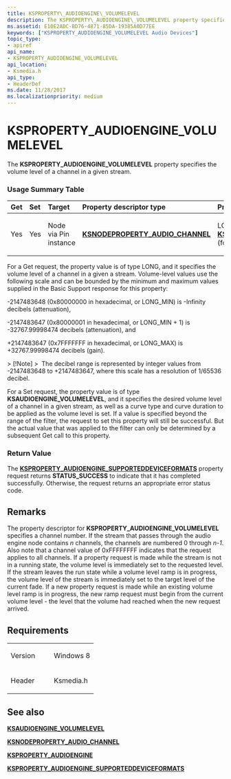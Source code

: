 ```yaml
---
title: KSPROPERTY\_AUDIOENGINE\_VOLUMELEVEL
description: The KSPROPERTY\_AUDIOENGINE\_VOLUMELEVEL property specifies the volume level of a channel in a given stream.
ms.assetid: E10E2ADC-BD76-4871-85DA-19385A0D77EE
keywords: ["KSPROPERTY_AUDIOENGINE_VOLUMELEVEL Audio Devices"]
topic_type:
- apiref
api_name:
- KSPROPERTY_AUDIOENGINE_VOLUMELEVEL
api_location:
- Ksmedia.h
api_type:
- HeaderDef
ms.date: 11/28/2017
ms.localizationpriority: medium
---
```


# KSPROPERTY\_AUDIOENGINE\_VOLUMELEVEL


The **KSPROPERTY\_AUDIOENGINE\_VOLUMELEVEL** property specifies the volume level of a channel in a given stream.

### <span id="Usage_Summary_Table"></span><span id="usage_summary_table"></span><span id="USAGE_SUMMARY_TABLE"></span>Usage Summary Table

<table>
<colgroup>
<col width="20%" />
<col width="20%" />
<col width="20%" />
<col width="20%" />
<col width="20%" />
</colgroup>
<thead>
<tr class="header">
<th align="left">Get</th>
<th align="left">Set</th>
<th align="left">Target</th>
<th align="left">Property descriptor type</th>
<th align="left">Property value type</th>
</tr>
</thead>
<tbody>
<tr class="odd">
<td align="left"><p>Yes</p></td>
<td align="left"><p>Yes</p></td>
<td align="left"><p>Node via Pin instance</p></td>
<td align="left"><p><a href="https://docs.microsoft.com/windows-hardware/drivers/ddi/ksmedia/ns-ksmedia-ksnodeproperty_audio_channel" data-raw-source="[&lt;strong&gt;KSNODEPROPERTY_AUDIO_CHANNEL&lt;/strong&gt;](https://docs.microsoft.com/windows-hardware/drivers/ddi/ksmedia/ns-ksmedia-ksnodeproperty_audio_channel)"><strong>KSNODEPROPERTY_AUDIO_CHANNEL</strong></a></p></td>
<td align="left"><p>LONG (for a Get request) and <a href="https://docs.microsoft.com/windows-hardware/drivers/ddi/ksmedia/ns-ksmedia-_tagksaudioengine_volumelevel" data-raw-source="[&lt;strong&gt;KSAUDIOENGINE_VOLUMELEVEL&lt;/strong&gt;](https://docs.microsoft.com/windows-hardware/drivers/ddi/ksmedia/ns-ksmedia-_tagksaudioengine_volumelevel)"><strong>KSAUDIOENGINE_VOLUMELEVEL</strong></a> (for a Set request).</p></td>
</tr>
</tbody>
</table>

 

For a Get request, the property value is of type LONG, and it specifies the volume level of a channel in a given a stream. Volume-level values use the following scale and can be bounded by the minimum and maximum values supplied in the Basic Support response for this property:

-2147483648 (0x80000000 in hexadecimal, or LONG\_MIN) is -Infinity decibels (attenuation),

-2147483647 (0x80000001 in hexadecimal, or LONG\_MIN + 1) is -32767.99998474 decibels (attenuation), and

+2147483647 (0x7FFFFFFF in hexadecimal, or LONG\_MAX) is +32767.99998474 decibels (gain).

&gt; \[!Note\]
&gt;  The decibel range is represented by integer values from -2147483648 to +2147483647, where this scale has a resolution of 1/65536 decibel.

 

For a Set request, the property value is of type **KSAUDIOENGINE\_VOLUMELEVEL**, and it specifies the desired volume level of a channel in a given stream, as well as a curve type and curve duration to be applied as the volume level is set. If a value is specified beyond the range of the filter, the request to set this property will still be successful. But the actual value that was applied to the filter can only be determined by a subsequent Get call to this property.

### <span id="Return_Value"></span><span id="return_value"></span><span id="RETURN_VALUE"></span>Return Value

The [**KSPROPERTY\_AUDIOENGINE\_SUPPORTEDDEVICEFORMATS**](ksproperty-audioengine-supporteddeviceformats.md) property request returns **STATUS\_SUCCESS** to indicate that it has completed successfully. Otherwise, the request returns an appropriate error status code.

Remarks
-------

The property descriptor for **KSPROPERTY\_AUDIOENGINE\_VOLUMELEVEL** specifies a channel number. If the stream that passes through the audio engine node contains *n* channels, the channels are numbered 0 through *n-1*. Also note that a channel value of 0xFFFFFFFF indicates that the request applies to all channels. If a property request is made while the stream is not in a running state, the volume level is immediately set to the requested level. If the stream leaves the run state while a volume level ramp is in progress, the volume level of the stream is immediately set to the target level of the current fade. If a new property request is made while an existing volume level ramp is in progress, the new ramp request must begin from the current volume level - the level that the volume had reached when the new request arrived.

Requirements
------------

<table>
<colgroup>
<col width="50%" />
<col width="50%" />
</colgroup>
<tbody>
<tr class="odd">
<td align="left"><p>Version</p></td>
<td align="left"><p>Windows 8</p></td>
</tr>
<tr class="even">
<td align="left"><p>Header</p></td>
<td align="left">Ksmedia.h</td>
</tr>
</tbody>
</table>

## <span id="see_also"></span>See also


[**KSAUDIOENGINE\_VOLUMELEVEL**](https://docs.microsoft.com/windows-hardware/drivers/ddi/ksmedia/ns-ksmedia-_tagksaudioengine_volumelevel)

[**KSNODEPROPERTY\_AUDIO\_CHANNEL**](https://docs.microsoft.com/windows-hardware/drivers/ddi/ksmedia/ns-ksmedia-ksnodeproperty_audio_channel)

[**KSPROPERTY\_AUDIOENGINE**](ksproperty-audioengine.md)

[**KSPROPERTY\_AUDIOENGINE\_SUPPORTEDDEVICEFORMATS**](ksproperty-audioengine-supporteddeviceformats.md)

 

 






